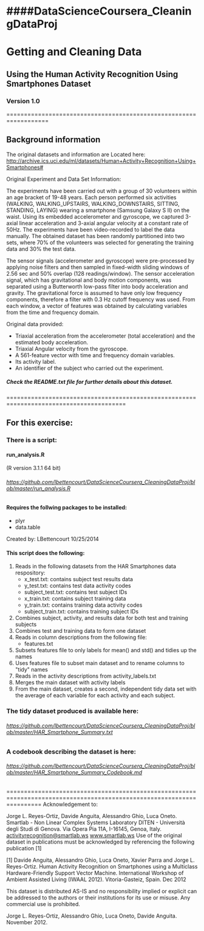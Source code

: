 ####DataScienceCoursera_CleaningDataProj
====================================
# Getting and Cleaning Data
## Using the Human Activity Recognition Using Smartphones Dataset
### Version 1.0
==================================================================
## Background information
The original datasets and information are
Located here:  http://archive.ics.uci.edu/ml/datasets/Human+Activity+Recognition+Using+Smartphones#

Original Experiment and Data Set Information:

The experiments have been carried out with a group of 30 volunteers within an age bracket of 19-48 years. 
Each person performed six activities (WALKING, WALKING_UPSTAIRS, WALKING_DOWNSTAIRS, SITTING, STANDING, LAYING) wearing
a smartphone (Samsung Galaxy S II) on the waist. Using its embedded accelerometer and gyroscope, we captured 3-axial 
linear acceleration and 3-axial angular velocity at a constant rate of 50Hz. The experiments have been video-recorded 
to label the data manually. The obtained dataset has been randomly partitioned into two sets, where 70% of the 
volunteers was selected for generating the training data and 30% the test data.

The sensor signals (accelerometer and gyroscope) were pre-processed by applying noise filters and then sampled in 
fixed-width sliding windows of 2.56 sec and 50% overlap (128 readings/window). The sensor acceleration signal, which 
has gravitational and body motion components, was separated using a Butterworth low-pass filter into body acceleration 
and gravity. The gravitational force is assumed to have only low frequency components, therefore a filter with 0.3 Hz
cutoff frequency was used. From each window, a vector of features was obtained by calculating variables from the time 
and frequency domain.

Original data provided:

- Triaxial acceleration from the accelerometer (total acceleration) and the estimated body acceleration.
- Triaxial Angular velocity from the gyroscope. 
- A 561-feature vector with time and frequency domain variables. 
- Its activity label. 
- An identifier of the subject who carried out the experiment.

##### Check the README.txt file for further details about this dataset. 
========================================================================================
## For this exercise:
### There is a script: 

#### run_analysis.R 
(R version 3.1.1 64 bit)

###### https://github.com/lbettencourt/DataScienceCoursera_CleaningDataProj/blob/master/run_analysis.R

#### Requires the follwing packages to be installed:
- plyr
- data.table

Created by:  LBettencourt 10/25/2014

#### This script does the following:
1.  Reads in the following datasets from the HAR Smartphones data respository:
    - x_test.txt:  contains subject test results data
    - y_test.txt:  contains  test data activity codes
    - subject_test.txt: contains test subject IDs
    - x_train.txt:  contains subject training data
    - y_train.txt:  contains  training data activity codes
    - subject_train.txt: contains training subject IDs
2.  Combines subject, activity, and results data for both test and training subjects
3.  Combines test and training data to form one dataset
4.  Reads in column descriptions from the following file:
    - features.txt
5.  Subsets features file to only labels for mean() and std() and tidies up the names
6.  Uses features file to subset main dataset and to rename columns to "tidy" names
7.  Reads in the activity descriptions from activity_labels.txt
8.  Merges the main dataset with activity labels
9.	From the main dataset, creates a second, independent tidy data set with the average of each variable for each 
    activity and each subject.

###  The tidy dataset produced is available here:  
###### https://github.com/lbettencourt/DataScienceCoursera_CleaningDataProj/blob/master/HAR_Smartphone_Summary.txt

###  A codebook describing the dataset is here:  
###### https://github.com/lbettencourt/DataScienceCoursera_CleaningDataProj/blob/master/HAR_Smartphone_Summary_Codebook.md





======================================================================================================================
Acknowledgement to:

Jorge L. Reyes-Ortiz, Davide Anguita, Alessandro Ghio, Luca Oneto.
Smartlab - Non Linear Complex Systems Laboratory
DITEN - Università degli Studi di Genova.
Via Opera Pia 11A, I-16145, Genoa, Italy.
activityrecognition@smartlab.ws
www.smartlab.ws
Use of the original dataset in publications must be acknowledged by referencing the following publication [1] 

[1] Davide Anguita, Alessandro Ghio, Luca Oneto, Xavier Parra and Jorge L. Reyes-Ortiz. Human Activity Recognition on Smartphones using a Multiclass Hardware-Friendly Support Vector Machine. International Workshop of Ambient Assisted Living (IWAAL 2012). Vitoria-Gasteiz, Spain. Dec 2012

This dataset is distributed AS-IS and no responsibility implied or explicit can be addressed to the authors or their institutions for its use or misuse. Any commercial use is prohibited.

Jorge L. Reyes-Ortiz, Alessandro Ghio, Luca Oneto, Davide Anguita. November 2012.
